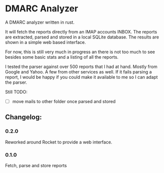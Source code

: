 # DMARC Analyzer

A DMARC analyzer written in rust.

It will fetch the reports directly from an IMAP accounts INBOX. The reports are extracted, parsed and stored in a local SQLite database.
The results are shown in a simple web based interface.

For now, this is still very much in progress an there is not too much to see besides some basic stats and a listing of all the reports.


I tested the parser against over 500 reports that I had at hand. Mostly from Google and Yahoo. A few from other services as well.
If it fails parsing a report, I would be happy if you could make it available to me so I can adapt the parser.

Still TODO:
- [ ] move mails to other folder once parsed and stored


## Changelog:

### 0.2.0
Reworked around Rocket to provide a web interface.

### 0.1.0
Fetch, parse and store reports
